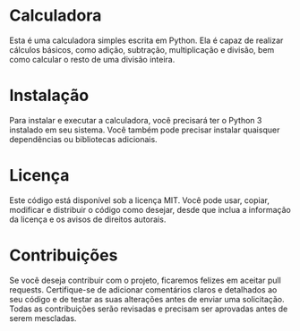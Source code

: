 # Calculadora

Esta é uma calculadora simples escrita em Python. Ela é capaz de realizar cálculos básicos, como adição, subtração, multiplicação e divisão, bem como calcular o resto de uma divisão inteira.

# Instalação

Para instalar e executar a calculadora, você precisará ter o Python 3 instalado em seu sistema. Você também pode precisar instalar quaisquer dependências ou bibliotecas adicionais.

# Licença

Este código está disponível sob a licença MIT. Você pode usar, copiar, modificar e distribuir o código como desejar, desde que inclua a informação da licença e os avisos de direitos autorais.

# Contribuições

Se você deseja contribuir com o projeto, ficaremos felizes em aceitar pull requests. Certifique-se de adicionar comentários claros e detalhados ao seu código e de testar as suas alterações antes de enviar uma solicitação. Todas as contribuições serão revisadas e precisam ser aprovadas antes de serem mescladas.

